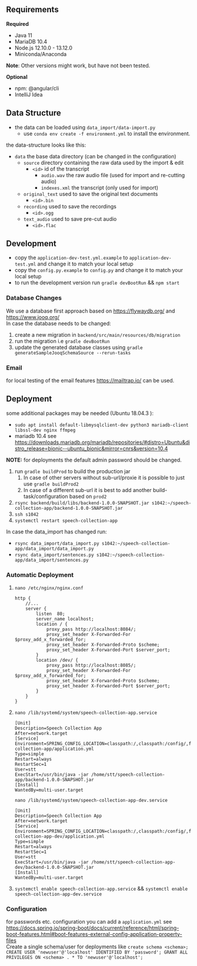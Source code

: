 ## Requirements
**Required**
* Java 11 
* MariaDB 10.4
* Node.js 12.10.0 - 13.12.0
* Miniconda/Anaconda

**Note**: Other versions might work, but have not been tested.

**Optional**
* npm: @angular/cli
* IntelliJ Idea
## Data Structure
* the data can be loaded using `data_import/data-import.py`
   * use `conda env create -f environment.yml` to install the environment.
    
the data-structure looks like this:
* `data` the base data directory (can be changed in the configuration)
   * `source` directory containing the raw data used by the import & edit
      * `<id>` id of the transcript
         * `audio.wav` the raw audio file (used for import and re-cutting audio)
         * `indexes.xml` the transcript (only used for import)
   * `original_text` used to save the original text documents
      * `<id>.bin`
   * `recording` used to save the recordings
      * `<id>.ogg`
   * `text_audio` used to save pre-cut audio
      * `<id>.flac`
## Development
* copy the `application-dev-test.yml.example` to `application-dev-test.yml` and change it to match your local setup
* copy the `config.py.example` to `config.py` and change it to match your local setup   
* to run the development version run `gradle devBootRun` && `npm start` 

### Database Changes
We use a database first approach based on  https://flywaydb.org/ and https://www.jooq.org/   
In case the database needs to be changed:
1. create a new migration in `backend/src/main/resources/db/migration`
1. run the migration i.e `gradle devBootRun`
1. update the generated database classes using `gradle generateSampleJooqSchemaSource --rerun-tasks`

### Email
for local testing of the email features https://mailtrap.io/ can be used.

## Deployment
some additional packages may be needed (Ubuntu 18.04.3 ):
* `sudo apt install default-libmysqlclient-dev python3 mariadb-client libssl-dev nginx ffmpeg`
* mariadb 10.4 see https://downloads.mariadb.org/mariadb/repositories/#distro=Ubuntu&distro_release=bionic--ubuntu_bionic&mirror=cnrs&version=10.4

**NOTE:** for deployments the default admin password should be changed.

1. run `gradle buildProd` to build the production jar
   1. In case of other servers without sub-url/proxie it is possible to just use  `gradle buildProd2`
   1. In case of a different sub-url it is best to add another build-task/configuration based on `prod2`
1. `rsync backend/build/libs/backend-1.0.0-SNAPSHOT.jar s1042:~/speech-collection-app/backend-1.0.0-SNAPSHOT.jar`
1. `ssh s1042`
1. `systemctl restart speech-collection-app`

In case the data_import has changed run:
* `rsync data_import/data_import.py s1042:~/speech-collection-app/data_import/data_import.py` 
* `rsync data_import/sentences.py s1042:~/speech-collection-app/data_import/sentences.py`

### Automatic Deployment
1. `nano /etc/nginx/nginx.conf` 
    ```nginx
    http {
        //...
        server {
            listen	80;
            server_name localhost;
            location / {
                proxy_pass http://localhost:8084/;
                proxy_set_header X-Forwarded-For $proxy_add_x_forwarded_for;
                proxy_set_header X-Forwarded-Proto $scheme;
                proxy_set_header X-Forwarded-Port $server_port;
            }
            location /dev/ {
                proxy_pass http://localhost:8085/;
                proxy_set_header X-Forwarded-For $proxy_add_x_forwarded_for;
                proxy_set_header X-Forwarded-Proto $scheme;
                proxy_set_header X-Forwarded-Port $server_port;
            }
        }
    }
    
    ```
1. `nano /lib/systemd/system/speech-collection-app.service`
    ```
    [Unit]
    Description=Speech Collection App
    After=network.target
    [Service]
    Environment=SPRING_CONFIG_LOCATION=classpath:/,classpath:/config/,file:/home/stt/speech-collection-app/application.yml
    Type=simple
    Restart=always
    RestartSec=1
    User=stt
    ExecStart=/usr/bin/java -jar /home/stt/speech-collection-app/backend-1.0.0-SNAPSHOT.jar
    [Install]
    WantedBy=multi-user.target
    ```
   `nano /lib/systemd/system/speech-collection-app-dev.service`
   ```
   [Unit]
   Description=Speech Collection App
   After=network.target
   [Service]
   Environment=SPRING_CONFIG_LOCATION=classpath:/,classpath:/config/,file:/home/stt/speech-collection-app-dev/application.yml
   Type=simple
   Restart=always
   RestartSec=1
   User=stt
   ExecStart=/usr/bin/java -jar /home/stt/speech-collection-app-dev/backend-1.0.0-SNAPSHOT.jar
   [Install]
   WantedBy=multi-user.target
   ```
1. `systemctl enable speech-collection-app.service` && `systemctl enable speech-collection-app-dev.service`

### Configuration
for passwords etc. configuration you can add a `application.yml` see 
https://docs.spring.io/spring-boot/docs/current/reference/html/spring-boot-features.html#boot-features-external-config-application-property-files  
Create a single schema/user for deployments like 
`create schema <schema>; CREATE USER 'newuser'@'localhost' IDENTIFIED BY 'password'; GRANT ALL PRIVILEGES ON <schema> . * TO 'newuser'@'localhost';`
